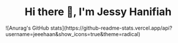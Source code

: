 <h1 align="center">Hi there 👋, I'm Jessy Hanifiah</h1>
![Anurag's GitHub stats](https://github-readme-stats.vercel.app/api?username=jeeehaan&show_icons=true&theme=radical)



<!--
**jeeehaan/jeeehaan** is a ✨ _special_ ✨ repository because its `README.md` (this file) appears on your GitHub profile.

Here are some ideas to get you started:

- 🔭 I’m currently working on ...
- 🌱 I’m currently learning ...
- 👯 I’m looking to collaborate on ...
- 🤔 I’m looking for help with ...
- 💬 Ask me about ...
- 📫 How to reach me: ...
- 😄 Pronouns: ...
- ⚡ Fun fact: ...
-->
